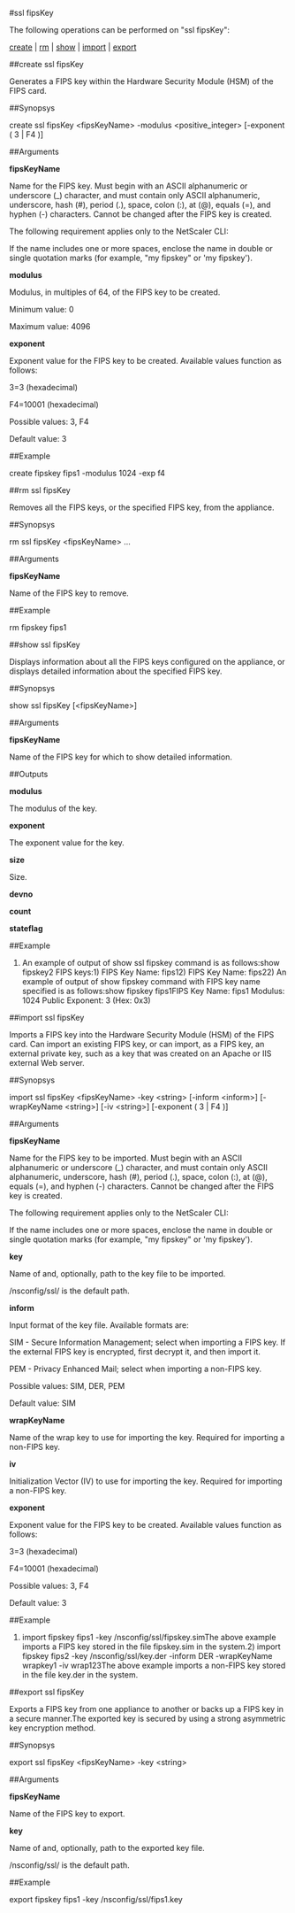 #ssl fipsKey

The following operations can be performed on "ssl fipsKey":


[create](#create-ssl-fipskey) | [rm](#rm-ssl-fipskey) | [show](#show-ssl-fipskey) | [import](#import-ssl-fipskey) | [export](#export-ssl-fipskey)

##create ssl fipsKey

Generates a FIPS key within the Hardware Security Module (HSM) of the FIPS card.


##Synopsys

create ssl fipsKey &lt;fipsKeyName> -modulus &lt;positive_integer> [-exponent ( 3 | F4 )]


##Arguments

<b>fipsKeyName</b>
Name for the FIPS key. Must begin with an ASCII alphanumeric or underscore (_) character, and must contain only ASCII alphanumeric, underscore, hash (#), period (.), space, colon (:), at (@), equals (=), and hyphen (-) characters. Cannot be changed after the FIPS key is created.
The following requirement applies only to the NetScaler CLI:
If the name includes one or more spaces, enclose the name in double or single quotation marks (for example, "my fipskey" or 'my fipskey').

<b>modulus</b>
Modulus, in multiples of 64, of the FIPS key to be created.
Minimum value: 0
Maximum value: 4096

<b>exponent</b>
Exponent value for the FIPS key to be created. Available values function as follows:
 3=3 (hexadecimal)
F4=10001 (hexadecimal)
Possible values: 3, F4
Default value: 3



##Example

create fipskey fips1 -modulus 1024 -exp f4

##rm ssl fipsKey

Removes all the FIPS keys, or the specified FIPS key, from the appliance.


##Synopsys

rm ssl fipsKey &lt;fipsKeyName> ...


##Arguments

<b>fipsKeyName</b>
Name of the FIPS key to remove.



##Example

rm fipskey fips1

##show ssl fipsKey

Displays information about all the FIPS keys configured on the appliance, or displays detailed information about the specified FIPS key.


##Synopsys

show ssl fipsKey [&lt;fipsKeyName>]


##Arguments

<b>fipsKeyName</b>
Name of the FIPS key for which to show detailed information.



##Outputs

<b>modulus</b>
The modulus of the key.

<b>exponent</b>
The exponent value for the key.

<b>size</b>
Size.

<b>devno</b>

<b>count</b>

<b>stateflag</b>



##Example

1) An example of output of show ssl fipskey command is as follows:show fipskey2 FIPS keys:1)      FIPS Key Name: fips12)      FIPS Key Name: fips22) An example of output of show fipskey command with FIPS key name specified is as follows:show fipskey fips1FIPS Key Name: fips1       Modulus: 1024   Public Exponent: 3 (Hex: 0x3)

##import ssl fipsKey

Imports a FIPS key into the Hardware Security Module (HSM) of the FIPS card. Can import an existing FIPS key, or can import, as a FIPS key, an external private key, such as a key that was created on an Apache or IIS external Web server.


##Synopsys

import ssl fipsKey &lt;fipsKeyName> -key &lt;string> [-inform &lt;inform>] [-wrapKeyName &lt;string>] [-iv &lt;string>] [-exponent ( 3 | F4 )]


##Arguments

<b>fipsKeyName</b>
Name for the FIPS key to be imported. Must begin with an ASCII alphanumeric or underscore (_) character, and must contain only ASCII alphanumeric, underscore, hash (#), period (.), space, colon (:), at (@), equals (=), and hyphen (-) characters. Cannot be changed after the FIPS key is created.
The following requirement applies only to the NetScaler CLI:
If the name includes one or more spaces, enclose the name in double or single quotation marks (for example, "my fipskey" or 'my fipskey').

<b>key</b>
Name of and, optionally, path to the key file to be imported.
 /nsconfig/ssl/ is the default path.

<b>inform</b>
Input format of the key file. Available formats are:
SIM - Secure Information Management; select when importing a FIPS key. If the external FIPS key is encrypted, first decrypt it, and then import it.
PEM - Privacy Enhanced Mail; select when importing a non-FIPS key.
Possible values: SIM, DER, PEM
Default value: SIM

<b>wrapKeyName</b>
Name of the wrap key to use for importing the key. Required for importing a non-FIPS key.

<b>iv</b>
Initialization Vector (IV) to use for importing the key. Required for importing a non-FIPS key.

<b>exponent</b>
Exponent value for the FIPS key to be created. Available values function as follows:
 3=3 (hexadecimal)
F4=10001 (hexadecimal)
Possible values: 3, F4
Default value: 3



##Example

1)	import fipskey fips1 -key /nsconfig/ssl/fipskey.simThe above example imports a FIPS key stored in the file fipskey.sim in the system.2)	import fipskey fips2 -key /nsconfig/ssl/key.der -inform DER -wrapKeyName wrapkey1 -iv wrap123The above example imports a non-FIPS key stored in the file key.der in the system.

##export ssl fipsKey

Exports a FIPS key from one appliance to another or backs up a FIPS key in a secure manner.The exported key is secured by using a strong asymmetric key encryption method.


##Synopsys

export ssl fipsKey &lt;fipsKeyName> -key &lt;string>


##Arguments

<b>fipsKeyName</b>
Name of the FIPS key to export.

<b>key</b>
Name of and, optionally, path to the exported key file.
/nsconfig/ssl/ is the default path.



##Example

export fipskey fips1 -key /nsconfig/ssl/fips1.key


